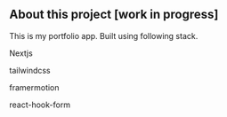 ## About this project [work in progress]

This is my portfolio app. Built using following stack.

Nextjs

tailwindcss

framermotion

react-hook-form
